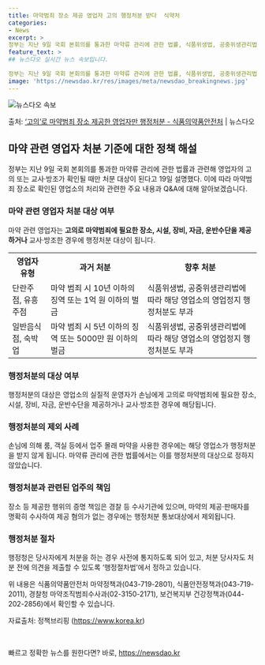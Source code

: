 ```yaml
---
title: 마약범죄 장소 제공 영업자 고의 행정처분 받다  식약처
categories:
- News
excerpt: >
정부는 지난 9일 국회 본회의를 통과한 마약류 관리에 관한 법률, 식품위생법, 공중위생관리법과 관련해 영업자…
feature_text: >
## 뉴스다오 실시간 뉴스 속보입니다.

정부는 지난 9일 국회 본회의를 통과한 마약류 관리에 관한 법률, 식품위생법, 공중위생관리법과 관련해 영업자…
image: 'https://newsdao.kr/res/images/meta/newsdao_breakingnews.jpg'
---
```


![뉴스다오 속보](https://newsdao.kr/res/images/meta/newsdao_breakingnews.jpg)

<p>출처: <a href="https://newsdao.kr/3040" rel="dofollow">‘고의’로 마약범죄 장소 제공한 영업자만 행정처분 - 식품의약품안전처</a> | 뉴스다오</p>

<h2 data-ke-size="size26">마약 관련 영업자 처분 기준에 대한 정책 해설</h2>
<p data-ke-size="size16">정부는 지난 9일 국회 본회의를 통과한 마약류 관리에 관한 법률과 관련해 영업자의 고의 또는 교사·방조가 확인될 때만 처분 대상이 된다고 19일 설명했다. 이에 따라 마약범죄 장소로 확인된 영업소의 처리와 관련한 주요 내용과 Q&amp;A에 대해 알아보겠습니다.</p>

<h3 data-ke-size="size24">마약 관련 영업자 처분 대상 여부</h3>
<p data-ke-size="size16">마약 관련 영업자는 <b>고의로 마약범죄에 필요한 장소, 시설, 장비, 자금, 운반수단을 제공하거나</b> 교사·방조한 경우에 행정처분 대상이 됩니다.</p>

<table>
	<tr>
	  <th>영업자 유형</th>
	  <th>과거 처분</th>
	  <th>향후 처분</th>
	</tr>
	<tr>
	  <td>단란주점, 유흥주점</td>
	  <td>마약 범죄 시 10년 이하의 징역 또는 1억 원 이하의 벌금</td>
	  <td>식품위생법, 공중위생관리법에 따라 해당 영업소의 영업정지 행정처분도 부과</td>
	</tr>
	<tr>
	  <td>일반음식점, 숙박업</td>
	  <td>마약 범죄 시 5년 이하의 징역 또는 5000만 원 이하의 벌금</td>
	  <td>식품위생법, 공중위생관리법에 따라 해당 영업소의 영업정지 행정처분도 부과</td>
	</tr>
</table>

<h3 data-ke-size="size24">행정처분의 대상 여부</h3>
<p data-ke-size="size16">행정처분의 대상은 영업소의 실질적 운영자가 손님에게 고의로 마약범죄에 필요한 장소, 시설, 장비, 자금, 운반수단을 제공하거나 교사·방조한 경우에 해당됩니다.</p>

<h3 data-ke-size="size24">행정처분의 제외 사례</h3>
<p data-ke-size="size16">손님에 의해 룸, 객실 등에서 업주 몰래 마약을 사용한 경우에는 해당 영업소가 행정처분을 받지 않게 됩니다. 마약류 관리에 관한 법률에서는 이를 행정처분의 대상으로 정하지 않았습니다.</p>

<h3 data-ke-size="size24">행정처분과 관련된 업주의 책임</h3>
<p data-ke-size="size16">장소 등 제공한 행위의 증명 책임은 경찰 등 수사기관에 있으며, 마약의 제공·판매자를 명확히 수사하여 제공 혐의가 없는 경우에는 행정처분 통보대상에서 제외됩니다.</p>

<h3 data-ke-size="size24">행정처분 절차</h3>
<p data-ke-size="size16">행정청은 당사자에게 처분을 하는 경우 사전에 통지하도록 되어 있고, 처분 당사자도 처분 전에 의견을 제출할 수 있도록 ‘행정절차법’에서 정하고 있습니다.</p>

<p data-ke-size="size16">위 내용은 식품의약품안전처 마약정책과(043-719-2801), 식품안전정책과(043-719-2011), 경찰청 마약조직범죄수사과(02-3150-2171), 보건복지부 건강정책과(044-202-2856)에서 확인할 수 있습니다.</p>
<p data-ke-size="size16">자료출처: 정책브리핑 (<a href="https://newsdao.kr/3040">https://www.korea.kr</a>)</p>
<p data-ke-size="size16">&nbsp;</p> 

빠르고 정확한 뉴스를 원한다면? 바로, <a href="https://newsdao.kr" rel="dofollow">https://newsdao.kr</a>


    

